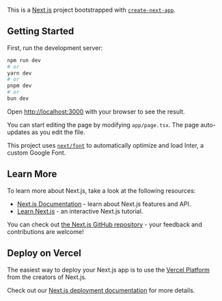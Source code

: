 This is a [Next.js](https://nextjs.org/) project bootstrapped with [`create-next-app`](https://github.com/vercel/next.js/tree/canary/packages/create-next-app).

## Getting Started

First, run the development server:

```bash
npm run dev
# or
yarn dev
# or
pnpm dev
# or
bun dev
```

Open [http://localhost:3000](http://localhost:3000) with your browser to see the result.

You can start editing the page by modifying `app/page.tsx`. The page auto-updates as you edit the file.

This project uses [`next/font`](https://nextjs.org/docs/basic-features/font-optimization) to automatically optimize and load Inter, a custom Google Font.

## Learn More

To learn more about Next.js, take a look at the following resources:

- [Next.js Documentation](https://nextjs.org/docs) - learn about Next.js features and API.
- [Learn Next.js](https://nextjs.org/learn) - an interactive Next.js tutorial.

You can check out [the Next.js GitHub repository](https://github.com/vercel/next.js/) - your feedback and contributions are welcome!

## Deploy on Vercel

The easiest way to deploy your Next.js app is to use the [Vercel Platform](https://vercel.com/new?utm_medium=default-template&filter=next.js&utm_source=create-next-app&utm_campaign=create-next-app-readme) from the creators of Next.js.

Check out our [Next.js deployment documentation](https://nextjs.org/docs/deployment) for more details.

<!-- Pay4Me coming soon... -->
<!-- "viem": "2.10.5", -->
<!-- PxCCxYGyRZmogFNMD4byaq5z-OYeLEL8   apikey
a5e40120-e164-4ea0-af53-25bb3a2b4b38 gaspolicy Id -->
<!-- https://crossfi-testnet.g.alchemy.com/v2/gy921BCbc7DSi3AEkGezAXkNB5RgpTbL -->
<!-- https://crossfi-mainnet.g.alchemy.com/v2/gy921BCbc7DSi3AEkGezAXkNB5RgpTbL -->

<!-- websocket -->
<!-- wss://crossfi-mainnet.g.alchemy.com/v2/gy921BCbc7DSi3AEkGezAXkNB5RgpTbL -->
<!-- wss://crossfi-testnet.g.alchemy.com/v2/gy921BCbc7DSi3AEkGezAXkNB5RgpTbL -->

<!-- Creating a pool costs around 0.0528 Celo eq to $0.03 on Celo blockchain -->